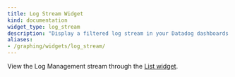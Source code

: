 ```yaml
---
title: Log Stream Widget
kind: documentation
widget_type: log_stream
description: "Display a filtered log stream in your Datadog dashboards."
aliases:
- /graphing/widgets/log_stream/
---
```


<div class="alert alert-warning">View the Log Management stream through the <a href="https://docs.datadoghq.com/dashboards/widgets/list/">List widget</a>.</div>

